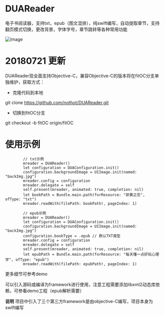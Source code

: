 # DUAReader
电子书阅读器，支持txt，epub（图文混排），纯swift编写，自动提取章节，支持翻页模式切换，更改背景，字体字号，章节跳转等各种常用功能

![image](https://github.com/nothot/DUAReader/blob/master/reader.gif)

# 20180721 更新
DUAReader现全面支持Objective-C，兼容Objective-C的版本将在fitOC分支单独维护，获取方式：

- 克隆代码到本地

git clone https://github.com/nothot/DUAReader.git

- 切换到fitOC分支

git checkout -b fitOC origin/fitOC

# 使用示例
```
        // txt示例
        mreader = DUAReader()
        let configuration = DUAConfiguration.init()
        configuration.backgroundImage = UIImage.init(named: "backImg.jpg")
        mreader.config = configuration
        mreader.delegate = self
        self.present(mreader, animated: true, completion: nil)
        let bookPath = Bundle.main.path(forResource: "郭黄之恋", ofType: "txt")
        mreader.readWith(filePath: bookPath!, pageIndex: 1)
```
```
        // epub示例
        mreader = DUAReader()
        let configuration = DUAConfiguration.init()
        configuration.backgroundImage = UIImage.init(named: "backImg.jpg")
        configuration.bookType = .epub // 默认TXT类型
        mreader.config = configuration
        mreader.delegate = self
        self.present(mreader, animated: true, completion: nil)
        let epubPath = Bundle.main.path(forResource: "每天懂一点好玩心理学", ofType: "epub")
        mreader.readWith(filePath: epubPath!, pageIndex: 1)
```
更多细节可参考demo

可以引入源码或编译为framework进行使用，注意工程需要添加libxml2动态库依赖，可参看demo工程（epub解析需要）

**说明**
项目中引入了三个第三方framework是由objective-C编写，项目本身为swift编写
